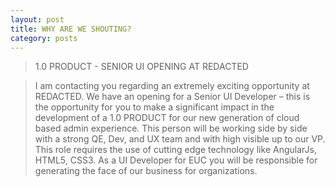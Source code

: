 ```yaml
---
layout: post
title: WHY ARE WE SHOUTING?
category: posts
---
```


>1.0 PRODUCT - SENIOR UI OPENING AT REDACTED

> I am contacting you regarding an extremely exciting opportunity at REDACTED. We have an opening for a Senior UI Developer – this is the opportunity for you to make a significant impact in the development of a 1.0 PRODUCT for our new generation of cloud based admin experience. This person will be working side by side with a strong QE, Dev, and UX team and with high visible up to our VP. This role requires the use of cutting edge technology like AngularJs, HTML5, CSS3. As a UI Developer for EUC you will be responsible for generating the face of our business for organizations.
